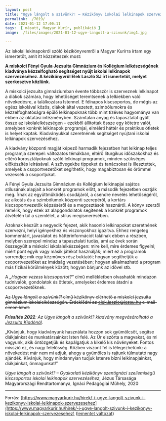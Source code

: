 ```yaml
---
layout: post
title: "Ugye lángolt a szívünk?! – Kézikönyv iskolai lelkinapok szervezéséhez"
permalink:  /7019/ 
date: 2021-01-12 17:00:11
tags:  [ másutt, Magyar Kurír, publikáció ] 
image:  /files/images/2021-01-12-ugye-langolt-a-szivunk/img1.jpg

---
```


Az iskolai lekinapokról szóló kézikönyvemről a Magyar Kurírra írtam egy ismertetőt, amit itt közzéteszek most:

<!-- break -->

**A miskolci Fényi Gyula Jezsuita Gimnázium és Kollégium lelkészségének kiadványa kézzelfogható segítséget nyújt iskolai lelkinapok szervezéséhez. A kézikönyvről Elek László SJ írt ismertetőt, melyet szerkesztve közlünk.**

A miskolci jezsuita gimnáziumban évente többször is szerveznek lelkinapot a diákok számára, hogy lehetőséget teremtsenek a lelkiekben való növekedésre, a találkozásra Istennel. E félnapos kiscsoportos, de mégis az egész iskolával közös, diákok által vezetett, szimbólumokra és kézzelfoghatóságra épülő lelkinapoknak több mint tízéves hagyománya van ebben az oktatási intézményben. Számtalan anyag és tapasztalat gyűlt össze az iskolalelkészségen – ezekből állítottak össze egy kötetre valót, amelyben konkrét lelkinapok programjai, elméleti háttér és praktikus ötletek is helyet kaptak. Kiadványukkal szeretnének segítséget nyújtani iskolai lelkinapok szervezéséhez.

A kiadvány központi magját képező harmadik fejezetben hat lelkinap teljes programja szerepel: változatos témákban, eltérő liturgikus időszakokhoz és eltérő korosztályoknak szóló lelkinapi programok, minden szükséges előkészítés leírásával. A szövegekbe tippeket és tanácsokat is illesztettek, amelyek a csoportvezetőket segíthetik, hogy magabiztosan és örömmel vezessék a csoportjukat.

A Fényi Gyula Jezsuita Gimnázium és Kollégium lelkinapjai sajátos stílusának alapjait a konkrét programok előtt, a második fejezetben osztják meg. Írnak az együttműködés csodájáról, a csendre nevelés lehetőségéről, az alkotás és a szimbólumok központi szerepéről, a kortárs kiscsoportvezetők képzéséről és a megosztások hasznáról. A könyv szerzői remélik, hogy ezek az alapgondolatok segítenek a konkrét programok átvételén túl a szemlélet, a stílus megismerésében.

Azoknak készült a negyedik fejezet, akik hasonló lelkinapokat szeretnének szervezni, helyi igényekhez és viszonyokhoz igazítva. Ehhez rengeteg kommentárt, javaslatot és háttérinformációt találnak ebben a részben, melyben szerepel mindaz a tapasztalati tudás, ami az évek során összegyűlt a miskolci iskolalelkészségen: mire kell, mire érdemes figyelni; miért pont egyik vagy másik játékot használják; miért ez a programok sorrendje; mik egy kézműves rész buktatói; hogyan segíthetjük a csoportvezetőket az imádság vezetésében; hogyan alkalmazható a program más fizikai körülmények között; hogyan bánjunk az idővel stb.

A *„Hogyan vezess kiscsoportot?”* című mellékletben olvashatók mindazon tudnivalók, gondolatok és ötletek, amelyeket érdemes átadni a csoportvezetőknek.

~~Az *Ugye lángolt a szívünk?!* című kézikönyv elérhető a miskolci jezsuita gimnázium iskolalelkészségén. Érdeklődni az elek.laszlo@jezsu.hu e-mail-címen lehet.~~
  
 ***Frissítés 2022**: Az *Ugye lángolt a szívünk!?* kiadvány megvásárolható a [Jezsuita Kiadónál](https://jezsuitakiado.hu/termek/ugye-langolt-a-szivunk/).*

„Kívánjuk, hogy kiadványunk használata hozzon sok gyümölcsöt, segítse diákjainkat és munkatársainkat Isten felé. Az Úr elszórta a magvakat, és mi vagyunk, akik öntözgetjük és kapálgatjuk a kikelő kis növényeket. Fontos misszió ez, és nagy felelősség. Közben viszont fel is lélegezhetünk: a növekedést már nem mi adjuk, ahogy a gyümölcs is rajtunk túlmutató nagy ajándék. Kívánjuk, hogy mindannyian tudjuk Istenre bízni lelkinapjainkat, diákjainkat, önmagunkat!”

*Ugye lángolt a szívünk!? – Gyakorlati kézikönyv szentignáci szellemiségű kiscsoportos iskolai lelkinapok szervezéséhez*, Jézus Társasága Magyarországi Rendtartománya, Ignáci Pedagógiai Műhely, 2020

---
Forrás: [https://www.magyarkurir.hu/hirek/-i-ugye-langolt-szivunk-i-kezikonyv-iskolai-lelkinapok-szervezesehez](https://www.magyarkurir.hu/hirek/-i-ugye-langolt-szivunk-i-kezikonyv-iskolai-lelkinapok-szervezesehez) ([lementet változat](/files/publications/2021-01-12-ugye-langolt-a-szivunk_MagyarKurir.pdf))

